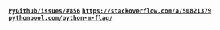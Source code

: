 #### [`PyGithub/issues/#856`](https://github.com/PyGithub/PyGithub/issues/856#issuecomment-421110639) [`https://stackoverflow.com/a/50821379`](https://stackoverflow.com/a/50821379) [`pythonpool.com/python-m-flag/`](https://www.pythonpool.com/python-m-flag/)
